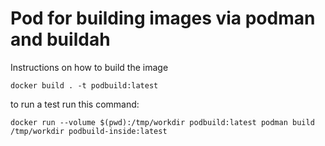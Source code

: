 # Pod for building images via podman and buildah

Instructions on how to build the image

```shell
docker build . -t podbuild:latest
```

to run a test run this command:

```shell
docker run --volume $(pwd):/tmp/workdir podbuild:latest podman build /tmp/workdir podbuild-inside:latest
```